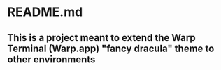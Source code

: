 # README.md

## This is a project meant to extend the Warp Terminal (Warp.app) "fancy dracula" theme to other environments
